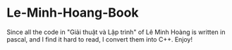 # Le-Minh-Hoang-Book
Since all the code in "Giải thuật và Lập trình" of Lê Minh Hoàng is written in pascal, and I find it hard to read, I convert them into C++. Enjoy!
